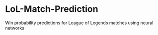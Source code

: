 # LoL-Match-Prediction
Win probability predictions for League of Legends matches using neural networks
